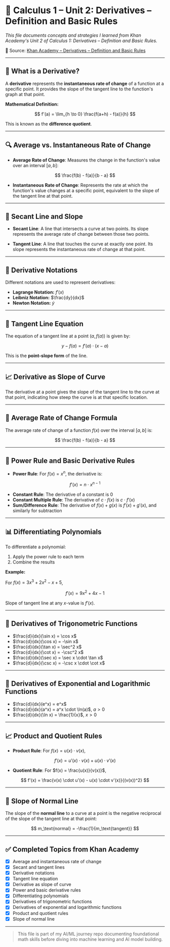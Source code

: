 # 📘 Calculus 1 – Unit 2: Derivatives – Definition and Basic Rules

*This file documents concepts and strategies I learned from Khan Academy's Unit 2 of Calculus 1: Derivatives – Definition and Basic Rules.*

🔗 Source: [Khan Academy – Derivatives – Definition and Basic Rules](https://www.khanacademy.org/math/calculus-1/cs1-derivatives-definition-and-basic-rules)

---

## 📌 What is a Derivative?

A **derivative** represents the **instantaneous rate of change** of a function at a specific point. It provides the slope of the tangent line to the function's graph at that point.

**Mathematical Definition:**

$$
f'(a) = \lim_{h \to 0} \frac{f(a+h) - f(a)}{h}
$$

This is known as the **difference quotient**.

---

## 🔍 Average vs. Instantaneous Rate of Change

* **Average Rate of Change**: Measures the change in the function's value over an interval $[a, b]$:

$$
\frac{f(b) - f(a)}{b - a}
$$

* **Instantaneous Rate of Change**: Represents the rate at which the function's value changes at a specific point, equivalent to the slope of the tangent line at that point.

---

## 📏 Secant Line and Slope

* **Secant Line**: A line that intersects a curve at two points. Its slope represents the average rate of change between those two points.

* **Tangent Line**: A line that touches the curve at exactly one point. Its slope represents the instantaneous rate of change at that point.

---

## 🧮 Derivative Notations

Different notations are used to represent derivatives:

* **Lagrange Notation:** $f'(x)$  
* **Leibniz Notation:** $\frac{dy}{dx}$  
* **Newton Notation:** $\dot{y}$

---

## 📐 Tangent Line Equation

The equation of a tangent line at a point $(a, f(a))$ is given by:

$$
y - f(a) = f'(a) \cdot (x - a)
$$

This is the **point-slope form** of the line.

---

## 📈 Derivative as Slope of Curve

The derivative at a point gives the slope of the tangent line to the curve at that point, indicating how steep the curve is at that specific location.

---

## 🔄 Average Rate of Change Formula

The average rate of change of a function $f(x)$ over the interval $[a, b]$ is:

$$
\frac{f(b) - f(a)}{b - a}
$$

---

## 📘 Power Rule and Basic Derivative Rules

* **Power Rule**: For $f(x) = x^n$, the derivative is:

$$
f'(x) = n \cdot x^{n-1}
$$

* **Constant Rule**: The derivative of a constant is $0$  
* **Constant Multiple Rule**: The derivative of $c \cdot f(x)$ is $c \cdot f'(x)$  
* **Sum/Difference Rule**: The derivative of $f(x) + g(x)$ is $f'(x) + g'(x)$, and similarly for subtraction

---

## 📊 Differentiating Polynomials

To differentiate a polynomial:

1. Apply the power rule to each term  
2. Combine the results

**Example:**

For $f(x) = 3x^3 + 2x^2 - x + 5$,

$$
f'(x) = 9x^2 + 4x - 1
$$

Slope of tangent line at any $x$-value is $f'(x)$.

---

## 🔢 Derivatives of Trigonometric Functions

* $\frac{d}{dx}(\sin x) = \cos x$  
* $\frac{d}{dx}(\cos x) = -\sin x$  
* $\frac{d}{dx}(\tan x) = \sec^2 x$  
* $\frac{d}{dx}(\cot x) = -\csc^2 x$  
* $\frac{d}{dx}(\sec x) = \sec x \cdot \tan x$  
* $\frac{d}{dx}(\csc x) = -\csc x \cdot \cot x$

---

## 🔢 Derivatives of Exponential and Logarithmic Functions

* $\frac{d}{dx}(e^x) = e^x$  
* $\frac{d}{dx}(a^x) = a^x \cdot \ln(a)$, $a > 0$  
* $\frac{d}{dx}(\ln x) = \frac{1}{x}$, $x > 0$

---

## 📈 Product and Quotient Rules

* **Product Rule**: For $f(x) = u(x) \cdot v(x)$,

$$
f'(x) = u'(x) \cdot v(x) + u(x) \cdot v'(x)
$$

* **Quotient Rule**: For $f(x) = \frac{u(x)}{v(x)}$,

$$
f'(x) = \frac{v(x) \cdot u'(x) - u(x) \cdot v'(x)}{(v(x))^2}
$$

---

## 📐 Slope of Normal Line

The slope of the **normal line** to a curve at a point is the negative reciprocal of the slope of the tangent line at that point:

$$
m_\text{normal} = -\frac{1}{m_\text{tangent}}
$$

---

## ✅ Completed Topics from Khan Academy

* [x] Average and instantaneous rate of change  
* [x] Secant and tangent lines  
* [x] Derivative notations  
* [x] Tangent line equation  
* [x] Derivative as slope of curve  
* [x] Power and basic derivative rules  
* [x] Differentiating polynomials  
* [x] Derivatives of trigonometric functions  
* [x] Derivatives of exponential and logarithmic functions  
* [x] Product and quotient rules  
* [x] Slope of normal line

---

> This file is part of my AI/ML journey repo documenting foundational math skills before diving into machine learning and AI model building.

